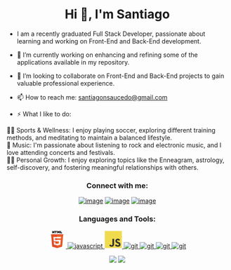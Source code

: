 <h1 align="center">Hi 👋, I'm Santiago </h1>


- I am a recently graduated Full Stack Developer, passionate about learning and working on Front-End and Back-End development.

- 🔭 I’m currently working on enhancing and refining some of the applications available in my repository.

- 🤝 I’m looking to collaborate on Front-End and Back-End projects to gain valuable professional experience.

- 📫 How to reach me: santiagonsaucedo@gmail.com

- ⚡ What I like to do:

🤸‍♂️ Sports & Wellness: I enjoy playing soccer, exploring different training methods, and meditating to maintain a balanced lifestyle.  
      🎈 Music: I'm passionate about listening to rock and electronic music, and I love attending concerts and festivals.    
     🧘‍♂️ Personal Growth: I enjoy exploring topics like the Enneagram, astrology, self-discovery, and fostering meaningful relationships with others.


<h3 align="center">Connect with me:</h3>
<div align="center">

[![image](https://img.shields.io/badge/LinkedIn-0077B5?style=for-the-badge&logo=linkedin&logoColor=white)](https://www.linkedin.com/in/santiago--saucedo)
[![image](https://img.shields.io/badge/Instagram-E4405F?style=for-the-badge&logo=instagram&logoColor=white)](https://www.instagram.com/santisauced0/)
[![image](https://img.shields.io/badge/Gmail-D14836?style=for-the-badge&logo=gmail&logoColor=white)](mailto:santiagonsaucedo@gmail.com)
  
</div>

<h3 align="center">Languages and Tools:</h3>

<p align="center"> 
  <a href="https://www.w3.org/html/" target="_blank"> 
   <img src="https://raw.githubusercontent.com/devicons/devicon/master/icons/html5/html5-original-wordmark.svg" alt="html5" width="40" height="40"/> 
  </a>
  <a href="https://cdn.jsdelivr.net" target="_blank"> 
  <img src="https://cdn.jsdelivr.net/gh/devicons/devicon@latest/icons/java/java-original-wordmark.svg" alt="javascript" width="40" height="40"/>
 </a>

  <a href="https://developer.mozilla.org/en-US/docs/Web/JavaScript" target="_blank"> 
    <img src="https://raw.githubusercontent.com/devicons/devicon/master/icons/javascript/javascript-original.svg" alt="javascript" width="40" height="40"/> 
  </a> 
   <a href="https://git-scm.com/" target="_blank"> 
    <img src="https://www.vectorlogo.zone/logos/git-scm/git-scm-icon.svg" alt="git" width="40" height="40"/> 

  <a href="https://cdn.jsdelivr.net" target="_blank"> 
  <img src="https://cdn.jsdelivr.net/gh/devicons/devicon@latest/icons/bootstrap/bootstrap-original-wordmark.svg" alt="git" width="40" height="40"/>
  </a>

  <a href="https://cdn.jsdelivr.net" target="_blank">
  <img src="https://cdn.jsdelivr.net/gh/devicons/devicon@latest/icons/mysql/mysql-original-wordmark.svg" alt="git" width="40" height="40"/>
   </a>       

 <a href="https://cdn.jsdelivr.net" target="_blank">
 <img src="https://cdn.jsdelivr.net/gh/devicons/devicon@latest/icons/canva/canva-original.svg" alt="git" width="40" height="40"/>
</a>        
     
</p>

<p align= "center">
  <img height= "150" src="https://github-readme-stats.vercel.app/api?username=santisaucedo&theme=react&show_icons=true&include_all_commits=true" />
  <img height= "150" src="https://github-readme-stats.vercel.app/api/top-langs/?username=santisaucedo&theme=react&layout=compact" />
</p>

